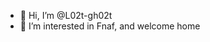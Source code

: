 - 👋 Hi, I’m @L02t-gh02t
- 👀 I’m interested in Fnaf, and welcome home
  
  

<!---
L02t-gh02t/L02t-gh02t is a ✨ special ✨ repository because its `README.md` (this file) appears on your GitHub profile.
You can click the Preview link to take a look at your changes.
--->
